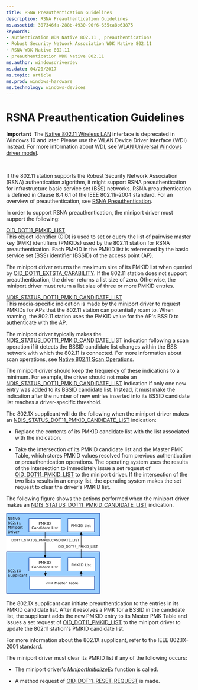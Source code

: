 ```yaml
---
title: RSNA Preauthentication Guidelines
description: RSNA Preauthentication Guidelines
ms.assetid: 307346fa-288b-4930-90f6-655ca8b63875
keywords:
- authentication WDK Native 802.11 , preauthentications
- Robust Security Network Association WDK Native 802.11
- RSNA WDK Native 802.11
- preauthentication WDK Native 802.11
ms.author: windowsdriverdev
ms.date: 04/20/2017
ms.topic: article
ms.prod: windows-hardware
ms.technology: windows-devices
---
```


# RSNA Preauthentication Guidelines


**Important**  The [Native 802.11 Wireless LAN](native-802-11-wireless-lan4.md) interface is deprecated in Windows 10 and later. Please use the WLAN Device Driver Interface (WDI) instead. For more information about WDI, see [WLAN Universal Windows driver model](wifi-universal-driver-model.md).

 

If the 802.11 station supports the Robust Security Network Association (RSNA) authentication algorithm, it might support RSNA preauthentication for infrastructure basic service set (BSS) networks. RSNA preauthentication is defined in Clause 8.4.6.1 of the IEEE 802.11i-2004 standard. For an overview of preauthentication, see [RSNA Preauthentication](rsna-preauthentication.md).

In order to support RSNA preauthentication, the miniport driver must support the following:

<a href="" id="oid-dot11-pmkid-list"></a>[OID\_DOT11\_PMKID\_LIST](https://msdn.microsoft.com/library/windows/hardware/ff569400)  
This object identifier (OID) is used to set or query the list of pairwise master key (PMK) identifiers (PMKIDs) used by the 802.11 station for RSNA preauthentication. Each PMKID in the PMKID list is referenced by the basic service set (BSS) identifier (BSSID) of the access point (AP).

The miniport driver returns the maximum size of its PMKID list when queried by [OID\_DOT11\_EXTSTA\_CAPABILITY](https://msdn.microsoft.com/library/windows/hardware/ff569366). If the 802.11 station does not support preauthentication, the driver returns a list size of zero. Otherwise, the miniport driver must return a list size of three or more PMKID entries.

<a href="" id="--------ndis-status-dot11-pmkid-candidate-list"></a>[NDIS\_STATUS\_DOT11\_PMKID\_CANDIDATE\_LIST](https://msdn.microsoft.com/library/windows/hardware/ff567355)  
This media-specific indication is made by the miniport driver to request PMKIDs for APs that the 802.11 station can potentially roam to. When roaming, the 802.11 station uses the PMKID value for the AP's BSSID to authenticate with the AP.

The miniport driver typically makes the [NDIS\_STATUS\_DOT11\_PMKID\_CANDIDATE\_LIST](https://msdn.microsoft.com/library/windows/hardware/ff567355) indication following a scan operation if it detects the BSSID candidate list changes within the BSS network with which the 802.11 is connected. For more information about scan operations, see [Native 802.11 Scan Operations](native-802-11-scan-operations.md).

The miniport driver should keep the frequency of these indications to a minimum. For example, the driver should not make an [NDIS\_STATUS\_DOT11\_PMKID\_CANDIDATE\_LIST](https://msdn.microsoft.com/library/windows/hardware/ff567355) indication if only one new entry was added to its BSSID candidate list. Instead, it must make the indication after the number of new entries inserted into its BSSID candidate list reaches a driver-specific threshold.

The 802.1X supplicant will do the following when the miniport driver makes an [NDIS\_STATUS\_DOT11\_PMKID\_CANDIDATE\_LIST](https://msdn.microsoft.com/library/windows/hardware/ff567355) indication:

-   Replace the contents of its PMKID candidate list with the list associated with the indication.

-   Take the intersection of its PMKID candidate list and the Master PMK Table, which stores PMKID values resolved from previous authentication or preauthentication operations. The operating system uses the results of the intersection to immediately issue a set request of [OID\_DOT11\_PMKID\_LIST](https://msdn.microsoft.com/library/windows/hardware/ff569400) to the miniport driver. If the intersection of the two lists results in an empty list, the operating system makes the set request to clear the driver's PMKID list.

The following figure shows the actions performed when the miniport driver makes an [NDIS\_STATUS\_DOT11\_PMKID\_CANDIDATE\_LIST](https://msdn.microsoft.com/library/windows/hardware/ff567355) indication.

![diagram illustrating the actions performed when the miniport driver makes an ndis\-status\-dot11\-pmkid\-candidate\-list indication](images/native-802-11-preauth.png)

The 802.1X supplicant can initiate preauthentication to the entries in its PMKID candidate list. After it resolves a PMK for a BSSID in the candidate list, the supplicant adds the new PMKID entry to its Master PMK Table and issues a set request of [OID\_DOT11\_PMKID\_LIST](https://msdn.microsoft.com/library/windows/hardware/ff569400) to the miniport driver to update the 802.11 station's PMKID candidate list.

For more information about the 802.1X supplicant, refer to the IEEE 802.1X-2001 standard.

The miniport driver must clear its PMKID list if any of the following occurs:

-   The miniport driver's [*MiniportInitializeEx*](https://msdn.microsoft.com/library/windows/hardware/ff559389) function is called.

-   A method request of [OID\_DOT11\_RESET\_REQUEST](https://msdn.microsoft.com/library/windows/hardware/ff569409) is made.

 

 





